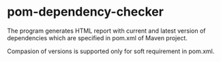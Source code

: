 # pom-dependency-checker
The program generates HTML report with current and latest version of dependencies which are specified in pom.xml of Maven project.

Compasion of versions is supported only for soft requirement in pom.xml.
